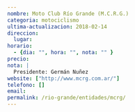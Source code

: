 ```yaml
---
nombre: Moto Club Río Grande (M.C.R.G.)
categoria: motociclismo
ultima-actualizacion: 2018-02-14
direccion: 
  lugar: 
horario: 
  - {dia: "", hora: "", nota: "" }
precio: 
nota: | 
  Presidente: Germán Nuñez
website: ["http://www.mcrg.com.ar/"]
telefono: []
email: 
permalink: /rio-grande/entidades/mcrg/
---
```



